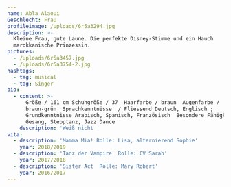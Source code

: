 ```yaml
---
name: Abla Alaoui
Geschlecht: Frau
profileimage: /uploads/6r5a3294.jpg
description: >-
  Kleine Frau, gute Laune. Die perfekte Disney-Stimme und ein Hauch
  marokkanische Prinzessin.
pictures:
  - /uploads/6r5a3457.jpg
  - /uploads/6r5a3754-2.jpg
hashtags:
  - tag: musical
  - tag: Singer
bio:
  - content: >-
      Größe / 161 cm Schuhgröße / 37  Haarfarbe / braun  Augenfarbe /
      braun-grün  Sprachkenntnisse  / Fliessend Deutsch, Englisch ;
      Grundkenntnisse Arabisch, Spanisch, Französisch  Besondere Fähigkeiten /
      Gesang, Stepptanz, Jazz Dance
    description: 'Weiß nicht '
vita:
  - description: 'Mamma Mia! Rolle: Lisa, alternierend Sophie'
    year: 2018/2019
  - description: 'Tanz der Vampire  Rolle: CV Sarah'
    year: 2017/2018
  - description: 'Sister Act  Rolle: Mary Robert'
    year: 2016/2017
---
```



